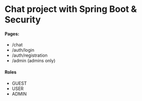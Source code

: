 <h1>Chat project with Spring Boot & Security</h1>

<h4>Pages:</h4>
<ul>
    <li>/chat </li>
    <li>/auth/login </li>
    <li>/auth/registration </li>
    <li>/admin (admins only)</li>
</ul>

<h4>Roles</h4>
<ul>
    <li>GUEST</li>
    <li>USER</li>
    <li>ADMIN</li>
</ul>
